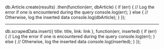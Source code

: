  db.Article.create(results)
            .then(function(err, dbArticle) {
              if (err) {
                // Log the error if one is encountered during the query
                console.log(err);
              }
              else {
                // Otherwise, log the inserted data
                console.log(dbArticle);
              }
            });



**************************************************************************
 db.scrapedData.insert({
            title: title,
            link: link
          },
          function(err, inserted) {
            if (err) {
              // Log the error if one is encountered during the query
              console.log(err);
            }
            else {
              // Otherwise, log the inserted data
              console.log(inserted);
            }
          });